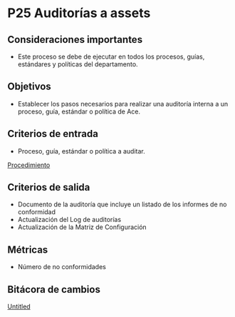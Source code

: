 # P25 Auditorías a assets

## Consideraciones importantes

- Este proceso se debe de ejecutar en todos los procesos, guías, estándares y políticas del departamento.

## Objetivos

- Establecer los pasos necesarios para realizar una auditoría interna a un proceso, guía, estándar o política de Ace.

## Criterios de entrada

- Proceso, guía, estándar o política a auditar.

[Procedimiento](P25%20Auditori%CC%81as%20a%20assets%20386d7b5b7b17435eb70e22f8f6ee7f08/Procedimiento%20f7d5472bf92f4cccb1dcef14ba920936.csv)

## Criterios de salida

- Documento de la auditoría que incluye un listado de los informes de no conformidad
- Actualización del Log de auditorías
- Actualización de la Matriz de Configuración

## Métricas

- Número de no conformidades

## Bitácora de cambios

[Untitled](P25%20Auditori%CC%81as%20a%20assets%20386d7b5b7b17435eb70e22f8f6ee7f08/Untitled%20Database%20f6907eaa82c04fc6ad86a032597bfdb2.csv)